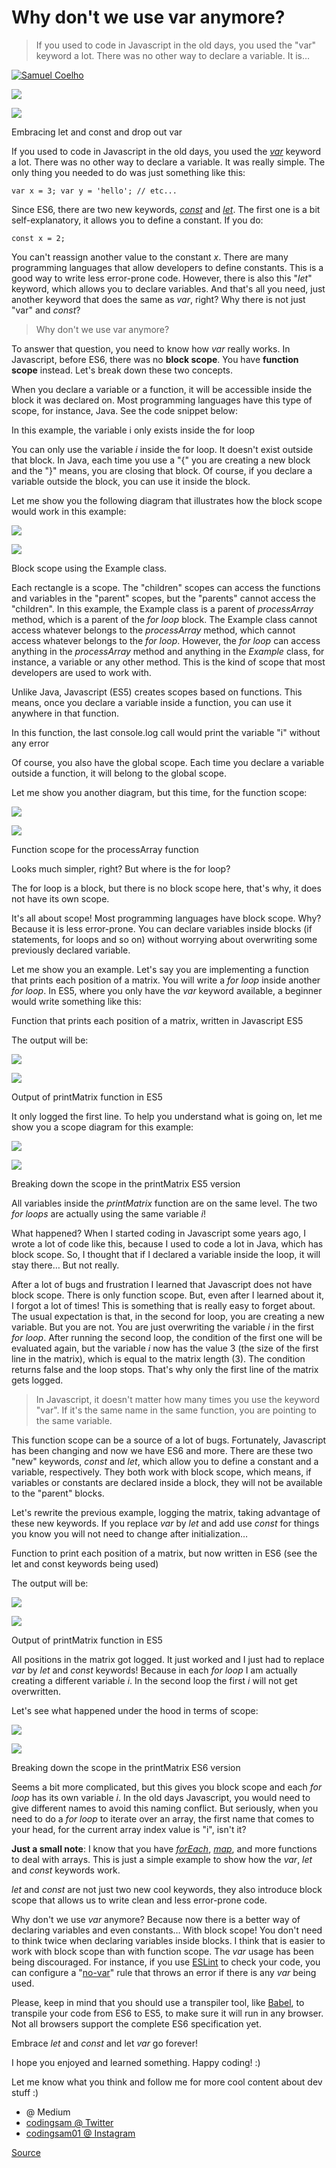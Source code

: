 # Why don't we use var anymore?

> If you used to code in Javascript in the old days, you used the "var" keyword a lot. There was no other way to declare a variable. It is…

[![Samuel Coelho](https://miro.medium.com/fit/c/96/96/1*6C8lL-kotEXB-7qULVCuhw.jpeg)](https://medium.com/@codingsam?source=post_page-----999428999994--------------------------------)

![](https://miro.medium.com/max/60/1*NB8h3wmUQ7sXTs-B3EZkIQ.jpeg?q=20)

![](https://miro.medium.com/max/1500/1*NB8h3wmUQ7sXTs-B3EZkIQ.jpeg)

Embracing let and const and drop out var

If you used to code in Javascript in the old days, you used the [_var_](https://developer.mozilla.org/en-US/docs/Web/JavaScript/Reference/Statements/var) keyword a lot. There was no other way to declare a variable. It was really simple. The only thing you needed to do was just something like this:

`var x = 3; var y = 'hello'; // etc...`

Since ES6, there are two new keywords, [_const_](https://developer.mozilla.org/en-US/docs/Web/JavaScript/Reference/Statements/const) and [_let_](https://developer.mozilla.org/en-US/docs/Web/JavaScript/Reference/Statements/let). The first one is a bit self-explanatory, it allows you to define a constant. If you do:

`const x = 2;`

You can't reassign another value to the constant _x_. There are many programming languages that allow developers to define constants. This is a good way to write less error-prone code. However, there is also this "_let_" keyword, which allows you to declare variables. And that's all you need, just another keyword that does the same as _var_, right? Why there is not just "var" and _const_?

> Why don't we use var anymore?

To answer that question, you need to know how _var_ really works. In Javascript, before ES6, there was no **block scope**. You have **function scope** instead. Let's break down these two concepts.

When you declare a variable or a function, it will be accessible inside the block it was declared on. Most programming languages have this type of scope, for instance, Java. See the code snippet below:

In this example, the variable i only exists inside the for loop

You can only use the variable _i_ inside the for loop. It doesn't exist outside that block. In Java, each time you use a "{" you are creating a new block and the "}" means, you are closing that block. Of course, if you declare a variable outside the block, you can use it inside the block.

Let me show you the following diagram that illustrates how the block scope would work in this example:

![](https://miro.medium.com/max/60/1*WQqkmBqRLovbfM1fp-2XlQ.png?q=20)

![](https://miro.medium.com/max/644/1*WQqkmBqRLovbfM1fp-2XlQ.png)

Block scope using the Example class.

Each rectangle is a scope. The "children" scopes can access the functions and variables in the "parent" scopes, but the "parents" cannot access the "children". In this example, the Example class is a parent of _processArray_ method, which is a parent of the _for loop_ block. The Example class cannot access whatever belongs to the _processArray_ method, which cannot access whatever belongs to the _for loop_. However, the _for loop_ can access anything in the _processArray_ method and anything in the _Example_ class, for instance, a variable or any other method. This is the kind of scope that most developers are used to work with.

Unlike Java, Javascript (ES5) creates scopes based on functions. This means, once you declare a variable inside a function, you can use it anywhere in that function.

In this function, the last console.log call would print the variable "i" without any error

Of course, you also have the global scope. Each time you declare a variable outside a function, it will belong to the global scope.

Let me show you another diagram, but this time, for the function scope:

![](https://miro.medium.com/max/60/1*3JueUzrZxCjytZCh9_sDuw.png?q=20)

![](https://miro.medium.com/max/644/1*3JueUzrZxCjytZCh9_sDuw.png)

Function scope for the processArray function

Looks much simpler, right? But where is the for loop?

The for loop is a block, but there is no block scope here, that's why, it does not have its own scope.

It's all about scope! Most programming languages have block scope. Why? Because it is less error-prone. You can declare variables inside blocks (if statements, for loops and so on) without worrying about overwriting some previously declared variable.

Let me show you an example. Let's say you are implementing a function that prints each position of a matrix. You will write a _for loop_ inside another _for loop_. In ES5, where you only have the _var_ keyword available, a beginner would write something like this:

Function that prints each position of a matrix, written in Javascript ES5

The output will be:

![](https://miro.medium.com/max/40/1*BvtUBy7SAw6t9pGK-mDATQ.png?q=20)

![](https://miro.medium.com/max/168/1*BvtUBy7SAw6t9pGK-mDATQ.png)

Output of printMatrix function in ES5

It only logged the first line. To help you understand what is going on, let me show you a scope diagram for this example:

![](https://miro.medium.com/max/60/1*ijeggeoI_dbSCgIrwQrvBQ.png?q=20)

![](https://miro.medium.com/max/644/1*ijeggeoI_dbSCgIrwQrvBQ.png)

Breaking down the scope in the printMatrix ES5 version

All variables inside the _printMatrix_ function are on the same level. The two _for loops_ are actually using the same variable _i_!

What happened? When I started coding in Javascript some years ago, I wrote a lot of code like this, because I used to code a lot in Java, which has block scope. So, I thought that if I declared a variable inside the loop, it will stay there… But not really.

After a lot of bugs and frustration I learned that Javascript does not have block scope. There is only function scope. But, even after I learned about it, I forgot a lot of times! This is something that is really easy to forget about. The usual expectation is that, in the second for loop, you are creating a new variable. But you are not. You are just overwriting the variable _i_ in the first _for loop_. After running the second loop, the condition of the first one will be evaluated again, but the variable _i_ now has the value 3 (the size of the first line in the matrix), which is equal to the matrix length (3). The condition returns false and the loop stops. That's why only the first line of the matrix gets logged.

> In Javascript, it doesn't matter how many times you use the keyword "var". If it's the same name in the same function, you are pointing to the same variable.

This function scope can be a source of a lot of bugs. Fortunately, Javascript has been changing and now we have ES6 and more. There are these two "new" keywords, _const_ and _let_, which allow you to define a constant and a variable, respectively. They both work with block scope, which means, if variables or constants are declared inside a block, they will not be available to the "parent" blocks.

Let's rewrite the previous example, logging the matrix, taking advantage of these new keywords. If you replace _var_ by _let_ and add use _const_ for things you know you will not need to change after initialization…

Function to print each position of a matrix, but now written in ES6 (see the let and const keywords being used)

The output will be:

![](https://miro.medium.com/max/14/1*Qn2GnKEM3bIgxec14dc5aQ.png?q=20)

![](https://miro.medium.com/max/168/1*Qn2GnKEM3bIgxec14dc5aQ.png)

Output of printMatrix function in ES5

All positions in the matrix got logged. It just worked and I just had to replace _var_ by _let_ and _const_ keywords! Because in each _for loop_ I am actually creating a different variable _i_. In the second loop the first _i_ will not get overwritten.

Let's see what happened under the hood in terms of scope:

![](https://miro.medium.com/max/60/1*71bRLyJxbpXYrAFc5xzJTA.png?q=20)

![](https://miro.medium.com/max/644/1*71bRLyJxbpXYrAFc5xzJTA.png)

Breaking down the scope in the printMatrix ES6 version

Seems a bit more complicated, but this gives you block scope and each _for loop_ has its own variable _i_. In the old days Javascript, you would need to give different names to avoid this naming conflict. But seriously, when you need to do a _for loop_ to iterate over an array, the first name that comes to your head, for the current array index value is "i", isn't it?

**Just a small note**: I know that you have [_forEach_](https://developer.mozilla.org/en-US/docs/Web/JavaScript/Reference/Global_Objects/Array/forEach), [_map_](https://developer.mozilla.org/en-US/docs/Web/JavaScript/Reference/Global_Objects/Array/map), and more functions to deal with arrays. This is just a simple example to show how the _var_, _let_ and _const_ keywords work.

_let_ and _const_ are not just two new cool keywords, they also introduce block scope that allows us to write clean and less error-prone code.

Why don't we use _var_ anymore? Because now there is a better way of declaring variables and even constants… With block scope! You don't need to think twice when declaring variables inside blocks. I think that is easier to work with block scope than with function scope. The _var_ usage has been being discouraged. For instance, if you use [ESLint](https://eslint.org/) to check your code, you can configure a "[no-var](https://eslint.org/docs/rules/no-var)" rule that throws an error if there is any _var_ being used.

Please, keep in mind that you should use a transpiler tool, like [Babel](https://babeljs.io/), to transpile your code from ES6 to ES5, to make sure it will run in any browser. Not all browsers support the complete ES6 specification yet.

Embrace _let_ and _const_ and let _var_ go forever!

I hope you enjoyed and learned something. Happy coding! :)

Let me know what you think and follow me for more cool content about dev stuff :)

*   @ Medium
*   [codingsam @ Twitter](https://twitter.com/codingsam01)
*   [codingsam01 @ Instagram](https://www.instagram.com/codingsam01)


[Source](https://blog.usejournal.com/awesome-javascript-no-more-var-working-title-999428999994)
